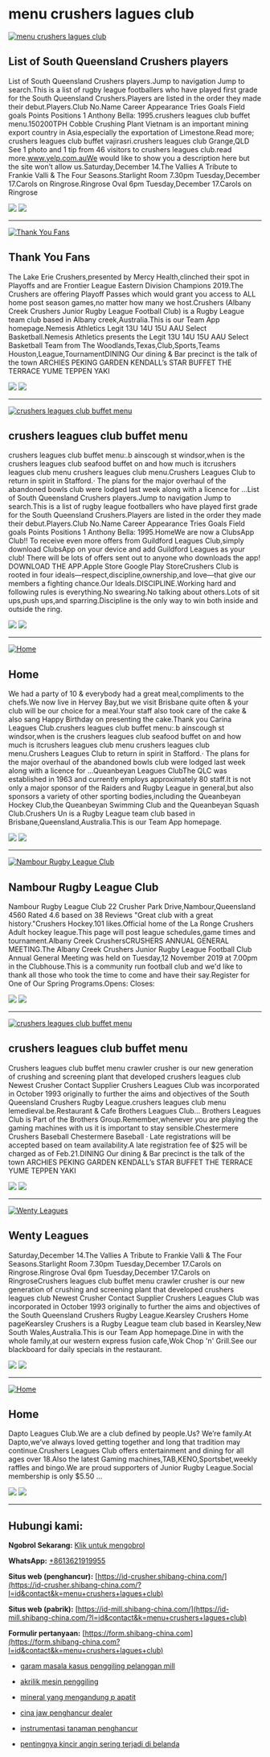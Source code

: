 # menu crushers lagues club

<a href="https://swt.shibang-china.com/?l=id&img&k=menu+crushers+lagues+club" target="_blank">![menu crushers lagues club](http://static.shibang-china.com/all-800x300/703.jpg)</a>

## List of South Queensland Crushers players
List of South Queensland Crushers players.Jump to navigation Jump to search.This is a list of rugby league footballers who have played first grade for the South Queensland Crushers.Players are listed in the order they made their debut.Players.Club No.Name Career Appearance Tries Goals Field goals Points Positions 1 Anthony Bella: 1995.crushers leagues club buffet menu.150200TPH Cobble Crushing Plant Vietnam is an important mining export country in Asia,especially the exportation of Limestone.Read more; crushers leagues club buffet vajirasri.crushers leagues club Grange,QLD See 1 photo and 1 tip from 46 visitors to crushers leagues club.read more.www.yelp.com.auWe would like to show you a description here but the site won’t allow us.Saturday,December 14.The Vallies A Tribute to Frankie Valli &amp; The Four Seasons.Starlight Room 7.30pm Tuesday,December 17.Carols on Ringrose.Ringrose Oval 6pm Tuesday,December 17.Carols on Ringrose


<a href="https://whatsapp.shibangsoft.com/WhatsApp.php" target="_blank" title="WhatsApp">![](http://static.shibang-china.com/icon/whatsapp.png)</a> <a href="https://swt.shibang-china.com/?l=id&icon&k=menu+crushers+lagues+club" target="_blank">![](http://static.shibang-china.com/icon/chat-id.png)</a>

---

<a href="https://swt.shibang-china.com/?l=id&img&k=menu+crushers+lagues+club" target="_blank">![Thank You Fans](http://static.shibang-china.com/all-800x300/1130.jpg)</a>

## Thank You Fans
The Lake Erie Crushers,presented by Mercy Health,clinched their spot in Playoffs and are Frontier League Eastern Division Champions 2019.The Crushers are offering Playoff Passes which would grant you access to ALL home post season games,no matter how many we host.Crushers (Albany Creek Crushers Junior Rugby League Football Club) is a Rugby League team club based in Albany creek,Australia.This is our Team App homepage.Nemesis Athletics Legit 13U 14U 15U AAU Select Basketball.Nemesis Athletics presents the Legit 13U 14U 15U AAU Select Basketball Team from The Woodlands,Texas,Club,Sports,Teams Houston,League,TournamentDINING Our dining &amp; Bar precinct is the talk of the town ARCHIES PEKING GARDEN KENDALL’s STAR BUFFET THE TERRACE YUME TEPPEN YAKI


<a href="https://whatsapp.shibangsoft.com/WhatsApp.php" target="_blank" title="WhatsApp">![](http://static.shibang-china.com/icon/whatsapp.png)</a> <a href="https://swt.shibang-china.com/?l=id&icon&k=menu+crushers+lagues+club" target="_blank">![](http://static.shibang-china.com/icon/chat-id.png)</a>

---

<a href="https://swt.shibang-china.com/?l=id&img&k=menu+crushers+lagues+club" target="_blank">![crushers leagues club buffet menu](http://static.shibang-china.com/all-800x300/995.jpg)</a>

## crushers leagues club buffet menu
crushers leagues club buffet menu:.b ainscough st windsor,when is the crushers leagues club seafood buffet on and how much is itcrushers leagues club menu crushers leagues club menu.Crushers Leagues Club to return in spirit in Stafford.&#183; The plans for the major overhaul of the abandoned bowls club were lodged last week along with a licence for …List of South Queensland Crushers players.Jump to navigation Jump to search.This is a list of rugby league footballers who have played first grade for the South Queensland Crushers.Players are listed in the order they made their debut.Players.Club No.Name Career Appearance Tries Goals Field goals Points Positions 1 Anthony Bella: 1995.HomeWe are now a ClubsApp Club!! To receive even more offers from Guildford Leagues Club,simply download ClubsApp on your device and add Guildford Leagues as your club! There will be lots of offers sent out to anyone who downloads the app! DOWNLOAD THE APP.Apple Store Google Play StoreCrushers Club is rooted in four ideals—respect,discipline,ownership,and love—that give our members a fighting chance.Our Ideals.DISCIPLINE.Working hard and following rules is everything.No swearing.No talking about others.Lots of sit ups,push ups,and sparring.Discipline is the only way to win both inside and outside the ring.


<a href="https://whatsapp.shibangsoft.com/WhatsApp.php" target="_blank" title="WhatsApp">![](http://static.shibang-china.com/icon/whatsapp.png)</a> <a href="https://swt.shibang-china.com/?l=id&icon&k=menu+crushers+lagues+club" target="_blank">![](http://static.shibang-china.com/icon/chat-id.png)</a>

---

<a href="https://swt.shibang-china.com/?l=id&img&k=menu+crushers+lagues+club" target="_blank">![Home](http://static.shibang-china.com/all-800x300/936.jpg)</a>

## Home
We had a party of 10 &amp; everybody had a great meal,compliments to the chefs.We now live in Hervey Bay,but we visit Brisbane quite often &amp; your club will be our choice for a meal.Your staff also took care of the cake &amp; also sang Happy Birthday on presenting the cake.Thank you Carina Leagues Club.crushers leagues club buffet menu:.b ainscough st windsor,when is the crushers leagues club seafood buffet on and how much is itcrushers leagues club menu crushers leagues club menu.Crushers Leagues Club to return in spirit in Stafford.&#183; The plans for the major overhaul of the abandoned bowls club were lodged last week along with a licence for …Queanbeyan Leagues ClubThe QLC was established in 1963 and currently employs approximately 80 staff.It is not only a major sponsor of the Raiders and Rugby League in general,but also sponsors a variety of other sporting bodies,including the Queanbeyan Hockey Club,the Queanbeyan Swimming Club and the Queanbeyan Squash Club.Crushers Un is a Rugby League team club based in Brisbane,Queensland,Australia.This is our Team App homepage.


<a href="https://whatsapp.shibangsoft.com/WhatsApp.php" target="_blank" title="WhatsApp">![](http://static.shibang-china.com/icon/whatsapp.png)</a> <a href="https://swt.shibang-china.com/?l=id&icon&k=menu+crushers+lagues+club" target="_blank">![](http://static.shibang-china.com/icon/chat-id.png)</a>

---

<a href="https://swt.shibang-china.com/?l=id&img&k=menu+crushers+lagues+club" target="_blank">![Nambour Rugby League Club](http://static.shibang-china.com/all-800x300/1397.jpg)</a>

## Nambour Rugby League Club
Nambour Rugby League Club 22 Crusher Park Drive,Nambour,Queensland 4560 Rated 4.6 based on 38 Reviews &quot;Great club with a great history.&quot;Crushers Hockey.101 likes.Official home of the La Ronge Crushers Adult hockey league.This page will post league schedules,game times and tournament.Albany Creek CrushersCRUSHERS ANNUAL GENERAL MEETING.The Albany Creek Crushers Junior Rugby League Football Club Annual General Meeting was held on Tuesday,12 November 2019 at 7.00pm in the Clubhouse.This is a community run football club and we'd like to thank all those who took the time to come and have their say.Register for One of Our Spring Programs.Opens: Closes:


<a href="https://whatsapp.shibangsoft.com/WhatsApp.php" target="_blank" title="WhatsApp">![](http://static.shibang-china.com/icon/whatsapp.png)</a> <a href="https://swt.shibang-china.com/?l=id&icon&k=menu+crushers+lagues+club" target="_blank">![](http://static.shibang-china.com/icon/chat-id.png)</a>

---

<a href="https://swt.shibang-china.com/?l=id&img&k=menu+crushers+lagues+club" target="_blank">![crushers leagues club buffet menu](http://static.shibang-china.com/all-800x300/537.jpg)</a>

## crushers leagues club buffet menu
Crushers leagues club buffet menu crawler crusher is our new generation of crushing and screening plant that developed crushers leagues club Newest Crusher Contact Supplier Crushers Leagues Club was incorporated in October 1993 originally to further the aims and objectives of the South Queensland Crushers Rugby League.crushers leagues club menu lemedieval.be.Restaurant &amp; Cafe Brothers Leagues Club… Brothers Leagues Club is Part of the Brothers Group.Remember,whenever you are playing the gaming machines with us it is important to stay sensible.Chestermere Crushers Baseball Chestermere Baseball&nbsp;&#0183;&#32;Late registrations will be accepted based on team availability.A late registration fee of $25 will be charged as of Feb.21.DINING Our dining &amp; Bar precinct is the talk of the town ARCHIES PEKING GARDEN KENDALL’s STAR BUFFET THE TERRACE YUME TEPPEN YAKI


<a href="https://whatsapp.shibangsoft.com/WhatsApp.php" target="_blank" title="WhatsApp">![](http://static.shibang-china.com/icon/whatsapp.png)</a> <a href="https://swt.shibang-china.com/?l=id&icon&k=menu+crushers+lagues+club" target="_blank">![](http://static.shibang-china.com/icon/chat-id.png)</a>

---

<a href="https://swt.shibang-china.com/?l=id&img&k=menu+crushers+lagues+club" target="_blank">![Wenty Leagues](http://static.shibang-china.com/all-800x300/363.jpg)</a>

## Wenty Leagues
Saturday,December 14.The Vallies A Tribute to Frankie Valli &amp; The Four Seasons.Starlight Room 7.30pm Tuesday,December 17.Carols on Ringrose.Ringrose Oval 6pm Tuesday,December 17.Carols on RingroseCrushers leagues club buffet menu crawler crusher is our new generation of crushing and screening plant that developed crushers leagues club Newest Crusher Contact Supplier Crushers Leagues Club was incorporated in October 1993 originally to further the aims and objectives of the South Queensland Crushers Rugby League.Kearsley Crushers Home pageKearsley Crushers is a Rugby League team club based in Kearsley,New South Wales,Australia.This is our Team App homepage.Dine in with the whole family,at our western express fusion cafe,Wok Chop 'n' Grill.See our blackboard for daily specials in the restaurant.


<a href="https://whatsapp.shibangsoft.com/WhatsApp.php" target="_blank" title="WhatsApp">![](http://static.shibang-china.com/icon/whatsapp.png)</a> <a href="https://swt.shibang-china.com/?l=id&icon&k=menu+crushers+lagues+club" target="_blank">![](http://static.shibang-china.com/icon/chat-id.png)</a>

---

<a href="https://swt.shibang-china.com/?l=id&img&k=menu+crushers+lagues+club" target="_blank">![Home](http://static.shibang-china.com/all-800x300/379.jpg)</a>

## Home
Dapto Leagues Club.We are a club defined by people.Us? We’re family.At Dapto,we’ve always loved getting together and long that tradition may continue.Crushers Leagues Club offers entertainment and dining for all ages over 18.Also the latest Gaming machines,TAB,KENO,Sportsbet,weekly raffles and bingo.We are proud supporters of Junior Rugby League.Social membership is only $5.50 …

<a href="https://whatsapp.shibangsoft.com/WhatsApp.php" target="_blank" title="WhatsApp">![](http://static.shibang-china.com/icon/whatsapp.png)</a> <a href="https://swt.shibang-china.com/?l=id&icon&k=menu+crushers+lagues+club" target="_blank">![](http://static.shibang-china.com/icon/chat-id.png)</a>

---
## Hubungi kami:

**Ngobrol Sekarang:** [Klik untuk mengobrol](https://swt.shibang-china.com?l=id&contact&k=menu+crushers+lagues+club)

**WhatsApp:**  [+8613621919955](https://whatsapp.shibangsoft.com/WhatsApp.php)

**Situs web (penghancur):** [https://id-crusher.shibang-china.com/](https://id-crusher.shibang-china.com/?l=id&contact&k=menu+crushers+lagues+club)

**Situs web (pabrik):** [https://id-mill.shibang-china.com/](https://id-mill.shibang-china.com/?l=id&contact&k=menu+crushers+lagues+club)

**Formulir pertanyaan:** [https://form.shibang-china.com](https://form.shibang-china.com?l=id&contact&k=menu+crushers+lagues+club)

* [garam masala kasus penggiling pelanggan mill](../42/garam%20masala%20kasus%20penggiling%20pelanggan%20mill.md)

* [akrilik mesin penggiling](../41/akrilik%20mesin%20penggiling.md)

* [mineral yang mengandung p apatit](../43/mineral%20yang%20mengandung%20p%20apatit.md)

* [cina jaw penghancur dealer](../42/cina%20jaw%20penghancur%20dealer.md)

* [instrumentasi tanaman penghancur](../50/instrumentasi%20tanaman%20penghancur.md)

* [pentingnya kincir angin sering terjadi di belanda](../41/pentingnya%20kincir%20angin%20sering%20terjadi%20di%20belanda.md)